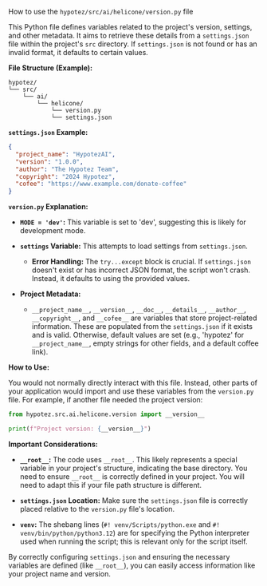 How to use the `hypotez/src/ai/helicone/version.py` file

This Python file defines variables related to the project's version, settings, and other metadata. It aims to retrieve these details from a `settings.json` file within the project's `src` directory.  If `settings.json` is not found or has an invalid format, it defaults to certain values.

**File Structure (Example):**

```
hypotez/
└── src/
    └── ai/
        └── helicone/
            └── version.py
            └── settings.json
```

**`settings.json` Example:**

```json
{
  "project_name": "HypotezAI",
  "version": "1.0.0",
  "author": "The Hypotez Team",
  "copyright": "2024 Hypotez",
  "cofee": "https://www.example.com/donate-coffee"
}
```

**`version.py` Explanation:**

* **`MODE = 'dev'`:** This variable is set to 'dev', suggesting this is likely for development mode.

* **`settings` Variable:** This attempts to load settings from `settings.json`.

    * **Error Handling:** The `try...except` block is crucial. If `settings.json` doesn't exist or has incorrect JSON format, the script won't crash. Instead, it defaults to using the provided values.
* **Project Metadata:**
    * `__project_name__`, `__version__`, `__doc__`, `__details__`, `__author__`, `__copyright__`, and `__cofee__`  are variables that store project-related information. These are populated from the `settings.json` if it exists and is valid.  Otherwise, default values are set (e.g., 'hypotez' for `__project_name__`, empty strings for other fields, and a default coffee link).

**How to Use:**

You would not normally directly interact with this file. Instead, other parts of your application would import and use these variables from the `version.py` file. For example, if another file needed the project version:

```python
from hypotez.src.ai.helicone.version import __version__

print(f"Project version: {__version__}") 
```


**Important Considerations:**

* **`__root__`:** The code uses `__root__`.  This likely represents a special variable in your project's structure, indicating the base directory.  You need to ensure `__root__` is correctly defined in your project.  You will need to adapt this if your file path structure is different.


* **`settings.json` Location:** Make sure the `settings.json` file is correctly placed relative to the `version.py` file's location.

* **`venv`:** The shebang lines (`#! venv/Scripts/python.exe` and `#! venv/bin/python/python3.12`) are for specifying the Python interpreter used when running the script; this is relevant only for the script itself.

By correctly configuring `settings.json` and ensuring the necessary variables are defined (like `__root__`), you can easily access information like your project name and version.


```